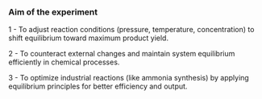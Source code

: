 ### Aim of the experiment
1 - To adjust reaction conditions (pressure, temperature, concentration) to shift equilibrium toward maximum product yield.

2 - To counteract external changes and maintain system equilibrium efficiently in chemical processes.

3 - To optimize industrial reactions (like ammonia synthesis) by applying equilibrium principles for better efficiency and output.
